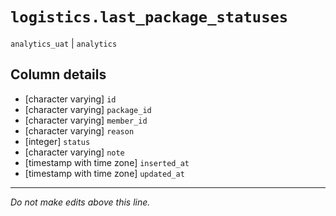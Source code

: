 # `logistics.last_package_statuses`
`analytics_uat` | `analytics`

## Column details
* [character varying] `id`
* [character varying] `package_id`
* [character varying] `member_id`
* [character varying] `reason`
* [integer]   `status`
* [character varying] `note`
* [timestamp with time zone] `inserted_at`
* [timestamp with time zone] `updated_at`

-------------------------------------------------------------------------------
*Do not make edits above this line.*
